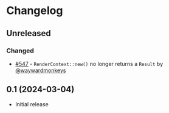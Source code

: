 # Changelog

<!-- Instructions

This changelog follows the patterns described here: <https://keepachangelog.com/en/1.0.0/>.

Subheadings to categorize changes are `added, changed, deprecated, removed, fixed, security`.

-->

## Unreleased

### Changed

- [#547](https://github.com/linebender/vello/pull/547) - `RenderContext::new()` no longer returns a `Result` by [@waywardmonkeys](https://github.com/waywardmonkeys)

## 0.1 (2024-03-04)

- Initial release
